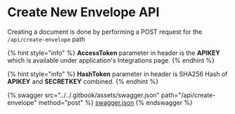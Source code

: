 # Create New Envelope API

Creating a document is done by performing a POST request for the `/api/create-envelope` path

{% hint style="info" %}
**AccessToken** parameter in header is the **APIKEY** which is available under application's Integrations page.
{% endhint %}

{% hint style="info" %}
**HashToken** parameter in header is SHA256 Hash of **APIKEY** and **SECRETKEY** combined.
{% endhint %}

{% swagger src="../../.gitbook/assets/swagger.json" path="/api/create-envelope" method="post" %}
[swagger.json](../../.gitbook/assets/swagger.json)
{% endswagger %}
